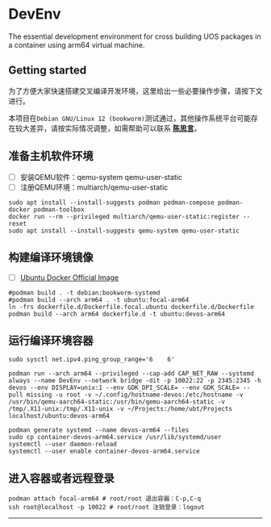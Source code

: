 # DevEnv

The essential development environment for cross building UOS  packages in a container using arm64 virtual machine.

## Getting started

为了方便大家快速搭建交叉编译开发环境，这里给出一些必要操作步骤，请按下文进行。

本项目在`Debian GNU/Linux 12 (bookworm)`测试通过，其他操作系统平台可能存在较大差异，请按实际情况调整，如需帮助可以联系 [**陈思言**](mailto:siyan.chen@uqirobot.com)。

## 准备主机软件环境

- [ ] 安装QEMU软件：qemu-system qemu-user-static
- [ ] 注册QEMU环境：multiarch/qemu-user-static

```
sudo apt install --install-suggests podman podman-compose podman-docker podman-toolbox
docker run --rm --privileged multiarch/qemu-user-static:register --reset
sudo apt install --install-suggests qemu-system qemu-user-static
```

## 构建编译环境镜像

- [ ] [Ubuntu Docker Official Image](https://hub.docker.com/_/ubuntu)

```
#podman build . -t debian:bookworm-systemd
#podman build --arch arm64 . -t ubuntu:focal-arm64
ln -frs dockerfile.d/Dockerfile.focal.ubuntu dockerfile.d/Dockerfile
podman build --arch arm64 dockerfile.d -t ubuntu:devos-arm64
```

## 运行编译环境容器

```
sudo sysctl net.ipv4.ping_group_range='6    6'

podman run --arch arm64 --privileged --cap-add CAP_NET_RAW --systemd always --name DevEnv --network bridge -dit -p 10022:22 -p 2345:2345 -h devos --env DISPLAY=unix:1 --env GDK_DPI_SCALE= --env GDK_SCALE= --pull missing -u root -v ~/.config/hostname-devos:/etc/hostname -v /usr/bin/qemu-aarch64-static:/usr/bin/qemu-aarch64-static -v /tmp/.X11-unix:/tmp/.X11-unix -v ~/Projects:/home/ubt/Projects localhost/ubuntu:devos-arm64

podman generate systemd --name devos-arm64 --files
sudo cp container-devos-arm64.service /usr/lib/systemd/user
systemctl --user daemon-reload
systemctl --user enable container-devos-arm64.service
```

## 进入容器或者远程登录

```
podman attach focal-arm64 # root/root 退出容器：C-p,C-q
ssh root@localhost -p 10022 # root/root 注销登录：logout
```

***
